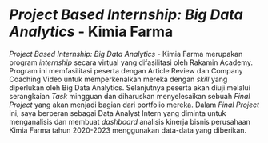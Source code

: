# _Project Based Internship: Big Data Analytics_ - Kimia Farma
_Project Based Internship: Big Data Analytics_ - Kimia Farma merupakan program _internship_ secara virtual yang difasilitasi oleh Rakamin Academy. Program ini memfasilitasi peserta dengan Article Review dan Company Coaching Video untuk memperkenalkan mereka dengan _skill_  yang diperlukan oleh Big Data Analytics. Selanjutnya peserta akan diuji melalui serangkaian _Task_ mingguan dan diharuskan menyelesaikan sebuah _Final Project_ yang akan menjadi bagian dari portfolio mereka. Dalam _Final Project_ ini, saya berperan sebagai Data Analyst Intern yang diminta untuk menganalisis dan membuat _dashboard_ analisis kinerja bisnis perusahaan Kimia Farma tahun 2020-2023 menggunakan data-data yang diberikan.
